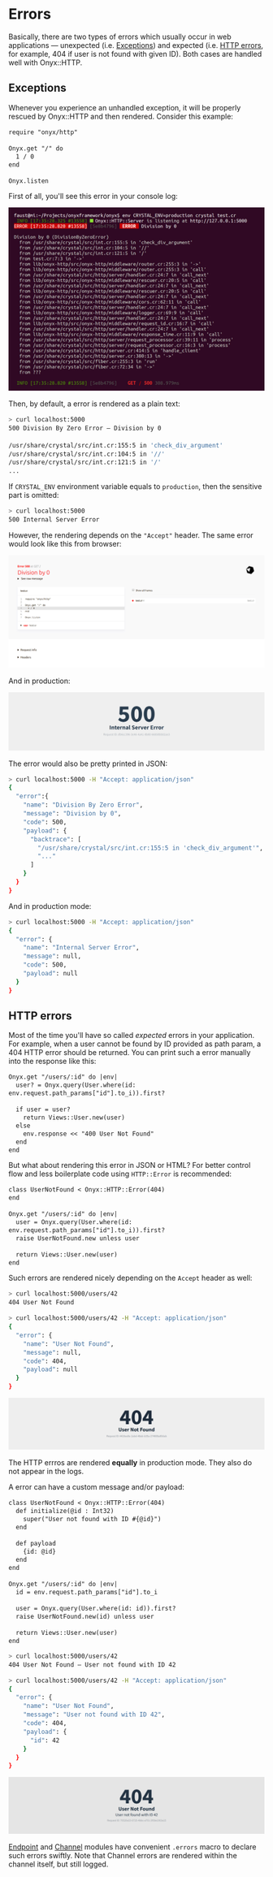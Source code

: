 # Errors

Basically, there are two types of errors which usually occur in web applications — unexpected (i.e. [Exceptions](#exceptions)) and expected (i.e. [HTTP errors](#http-errors), for example, 404 if user is not found with given ID). Both cases are handled well with Onyx::HTTP.

## Exceptions

Whenever you experience an unhandled exception, it will be properly rescued by Onyx::HTTP and then rendered. Consider this example:

```crystal
require "onyx/http"

Onyx.get "/" do
  1 / 0
end

Onyx.listen
```

First of all, you'll see this error in your console log:

![Exception HTML screenshot](../img/http-exception-console.jpg)

Then, by default, a error is rendered as a plain text:

```sh
> curl localhost:5000
500 Division By Zero Error — Division by 0

/usr/share/crystal/src/int.cr:155:5 in 'check_div_argument'
/usr/share/crystal/src/int.cr:104:5 in '//'
/usr/share/crystal/src/int.cr:121:5 in '/'
...
```

If `CRYSTAL_ENV` environment variable equals to `production`, then the sensitive part is omitted:

```sh
> curl localhost:5000
500 Internal Server Error
```

However, the rendering depends on the `"Accept"` header. The same error would look like this from browser:

![Exception HTML screenshot](../img/http-exception.jpg)

And in production:

![Production exception HTML screenshot](../img/http-exception-production.jpg)

The error would also be pretty printed in JSON:

```sh
> curl localhost:5000 -H "Accept: application/json"
{  
  "error":{  
    "name": "Division By Zero Error",
    "message": "Division by 0",
    "code": 500,
    "payload": {  
      "backtrace": [  
        "/usr/share/crystal/src/int.cr:155:5 in 'check_div_argument'",
        "..."
      ]
    }
  }
}
```

And in production mode:

```sh
> curl localhost:5000 -H "Accept: application/json"
{  
  "error": {  
    "name": "Internal Server Error",
    "message": null,
    "code": 500,
    "payload": null
  }
}
```

## HTTP errors

Most of the time you'll have so called *expected* errors in your application. For example, when a user cannot be found by ID provided as path param, a 404 HTTP error should be returned. You can print such a error manually into the response like this:

```crystal
Onyx.get "/users/:id" do |env|
  user? = Onyx.query(User.where(id: env.request.path_params["id"].to_i)).first?

  if user = user?
    return Views::User.new(user)
  else
    env.response << "400 User Not Found"
  end
end
```

But what about rendering this error in JSON or HTML? For better control flow and less boilerplate code using `HTTP::Error` is recommended:

```crystal
class UserNotFound < Onyx::HTTP::Error(404)
end

Onyx.get "/users/:id" do |env|
  user = Onyx.query(User.where(id: env.request.path_params["id"].to_i)).first?
  raise UserNotFound.new unless user

  return Views::User.new(user)
end
```

Such errors are rendered nicely depending on the `Accept` header as well:

```sh
> curl localhost:5000/users/42
404 User Not Found
```

```sh
> curl localhost:5000/users/42 -H "Accept: application/json"
{
  "error": {
    "name": "User Not Found",
    "message": null,
    "code": 404,
    "payload": null
  }
}
```

![HTTP error HTML screenshot](../img/http-error.jpg)

The HTTP errros are rendered **equally** in production mode. They also do not appear in the logs.

A error can have a custom message and/or payload:

```crystal
class UserNotFound < Onyx::HTTP::Error(404)
  def initialize(@id : Int32)
    super("User not found with ID #{@id}")
  end

  def payload
    {id: @id}
  end
end

Onyx.get "/users/:id" do |env|
  id = env.request.path_params["id"].to_i

  user = Onyx.query(User.where(id: id)).first?
  raise UserNotFound.new(id) unless user

  return Views::User.new(user)
end
```

```sh
> curl localhost:5000/users/42
404 User Not Found — User not found with ID 42
```

```sh
> curl localhost:5000/users/42 -H "Accept: application/json"
{  
  "error": {  
    "name": "User Not Found",
    "message": "User not found with ID 42",
    "code": 404,
    "payload": {  
      "id": 42
    }
  }
}
```

![HTTP error with message HTML screenshot](../img/http-error-message.jpg)

[Endpoint](/http/endpoint) and [Channel](/http/channel) modules have convenient `.errors` macro to declare such errors swiftly. Note that Channel errors are rendered within the channel itself, but still logged.
